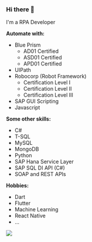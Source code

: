 ### Hi there 👋

I'm a RPA Developer

**Automate with:**

- Blue Prism
  - AD01 Certified
  - ASD01 Certified
  - APD01 Certified
- UIPath
- Robocorp (Robot Framework)
  - Certification Level I
  - Certification Level II
  - Certification Level III
- SAP GUI Scripting
- Javascript

**Some other skills:**

- C#
- T-SQL
- MySQL
- MongoDB
- Python
- SAP Hana Service Layer
- SAP SQL DI API (C#)
- SOAP and REST APIs

**Hobbies:**

- Dart
- Flutter
- Machine Learning
- React Native
- ...

<a href="https://www.linkedin.com/in/jfa97/">
  <img src="https://img.shields.io/badge/LinkedIn-0077B5?style=for-the-badge&logo=linkedin&logoColor=white" /> 
<a/>
